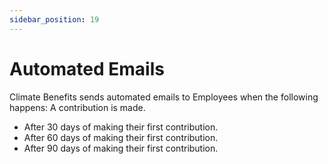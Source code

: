 ```yaml
---
sidebar_position: 19
---
```


# Automated Emails  

Climate Benefits sends automated emails to Employees when the following happens: 
A contribution is made.   
* After 30 days of making their first contribution. 
* After 60 days of making their first contribution. 
* After 90 days of making their first contribution. 

